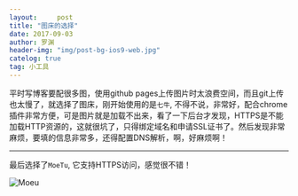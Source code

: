 ```yaml
---
layout:     post
title: "图床的选择"
date: 2017-09-03
author: 罗渊
header-img: "img/post-bg-ios9-web.jpg"
catelog: true
tag: 小工具 
---
```


平时写博客要配很多图，使用github pages上传图片时太浪费空间，而且git上传也太慢了，就选择了图床，刚开始使用的是`七牛`, 不得不说，非常好，配合chrome插件非常方便，可是图片就是加载不出来，看了一下后台才发现，HTTPS是不能加载HTTP资源的，这就很坑了，只得绑定域名和申请SSL证书了。然后发现非常麻烦，要填的信息非常多，还得配置DNS解析，啊，好麻烦啊！

***

最后选择了`MoeTu`, 它支持HTTPS访问，感觉很不错！

![Moeu](https://moetu.fastmirror.org/images/2017/09/03/Snipaste_2017-09-03_11-17-159a596.png)